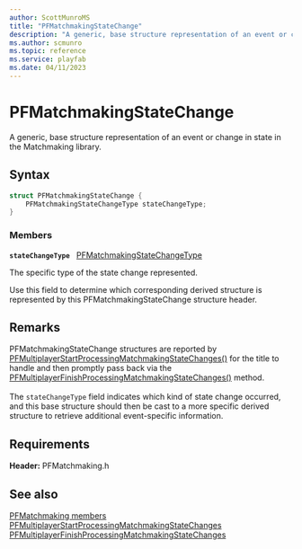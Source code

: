 ```yaml
---
author: ScottMunroMS
title: "PFMatchmakingStateChange"
description: "A generic, base structure representation of an event or change in state in the Matchmaking library."
ms.author: scmunro
ms.topic: reference
ms.service: playfab
ms.date: 04/11/2023
---
```


# PFMatchmakingStateChange  

A generic, base structure representation of an event or change in state in the Matchmaking library.  

## Syntax  
  
```cpp
struct PFMatchmakingStateChange {  
    PFMatchmakingStateChangeType stateChangeType;  
}  
```
  
### Members  
  
**`stateChangeType`** &nbsp; [PFMatchmakingStateChangeType](../enums/pfmatchmakingstatechangetype.md)  
  
The specific type of the state change represented.
  
Use this field to determine which corresponding derived structure is represented by this PFMatchmakingStateChange structure header.
  
## Remarks  
  
PFMatchmakingStateChange structures are reported by [PFMultiplayerStartProcessingMatchmakingStateChanges()](../functions/pfmultiplayerstartprocessingmatchmakingstatechanges.md) for the title to handle and then promptly pass back via the [PFMultiplayerFinishProcessingMatchmakingStateChanges()](../functions/pfmultiplayerfinishprocessingmatchmakingstatechanges.md) method. <br /><br /> The ```stateChangeType``` field indicates which kind of state change occurred, and this base structure should then be cast to a more specific derived structure to retrieve additional event-specific information.
  
## Requirements  
  
**Header:** PFMatchmaking.h
  
## See also  
[PFMatchmaking members](../pfmatchmaking_members.md)  
[PFMultiplayerStartProcessingMatchmakingStateChanges](../functions/pfmultiplayerstartprocessingmatchmakingstatechanges.md)  
[PFMultiplayerFinishProcessingMatchmakingStateChanges](../functions/pfmultiplayerfinishprocessingmatchmakingstatechanges.md)
  
  
